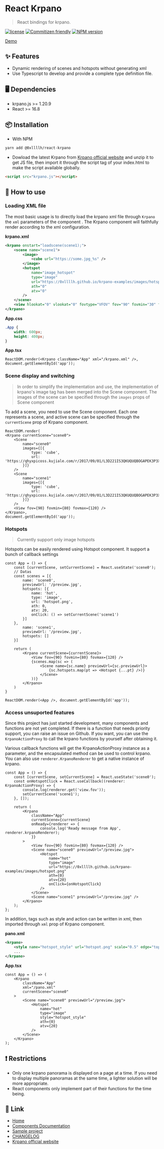 # React Krpano
> React bindings for krpano.


[![license](https://img.shields.io/badge/license-MIT-blue.svg)](https://github.com/0xLLLLH/react-krpano/blob/main/LICENSE)
[![Commitizen friendly](https://img.shields.io/badge/commitizen-friendly-brightgreen.svg)](http://commitizen.github.io/cz-cli/)
[![NPM version][npm-image]][npm-url]

[npm-image]: https://img.shields.io/npm/v/@0xllllh/react-krpano?style=flat-square
[npm-url]: https://www.npmjs.com/package/@0xllllh/react-krpano

[Demo](https://0xllllh.github.io/react-krpano-examples)
## ✨ Features
* Dynamic rendering of scenes and hotspots without generating xml
* Use Typescript to develop and provide a complete type definition file.

## 🖥 Dependencies

* krpano.js >= 1.20.9
* React >= 16.8

## 📦 Installation

* With NPM
``` bash
yarn add @0xllllh/react-krpano
```
* Dowload the latest Krpano from [Krpano official website](https://krpano.com/download/) and unzip it to get JS file, then import it through the script tag of your index.html to make the script available globally.
```html
<script src="krpano.js"></script>
```

## 🔨 How to use
### Loading XML file
The most basic usage is to directly load the krpano xml file through `Krpano` the `xml` parameters of the component . The Krpano component will faithfully render according to the xml configuration.

**krpano.xml**
```xml
<krpano onstart="loadscene(scene1);">
    <scene name="scene1">
        <image>
            <cube url="https://some.jpg_%s" />
        </image>
        <hotspot
            name="image_hotspot"
            type="image"
            url="https://0xllllh.github.io/krpano-examples/images/hotspot.png"
            ath="0"
            atv="0"
        />
    </scene>
    <view hlookat="0" vlookat="0" fovtype="VFOV" fov="90" fovmin="30" fovmax="150" />
</krpano>
```

**App.css**
``` css
.App {
    width: 600px;
    height: 400px;
}
```

**App.tsx**
``` tsx
ReactDOM.render(<Krpano className="App" xml="/krpano.xml" />, document.getElementById('app'));
```

### Scene display and switching
> In order to simplify the implementation and use, the implementation of krpano's image tag has been merged into the Scene component. The images of the scene can be specified through the `images` props of Scene component

To add a scene, you need to use the Scene component. Each one represents a scene, and active scene can be specified through the `currentScene` prop of Krpano component. 

```tsx
ReactDOM.render(
<Krpano currentScene="scene0">
    <Scene
        name="scene0"
        images={[{
            type: 'cube',
            url: 'https://qhyxpicoss.kujiale.com/r/2017/09/01/L3D221IS3QKUQUQBOGAPEK3P3XU888_7500x1250.jpg_%s',
        }]}
    />
    <Scene
        name="scene1"
        images={[{
            type: 'cube',
            url: 'https://qhyxpicoss.kujiale.com/r/2017/09/01/L3D221IS3QKUQUQBOGAPEK3P3XU888_7500x1250.jpg_%s',
        }]}
    />
    <View fov={90} fovmin={80} fovmax={120} />
</Krpano>,
document.getElementById('app'));
```

### Hotspots

> Currently support only image hotspots

Hotspots can be easily rendered using Hotspot component. It support a bunch of callback settings

```tsx
const App = () => {
    const [currentScene, setCurrentScene] = React.useState('scene0');
    // Datas
    const scenes = [{
        name: 'scene0',
        previewUrl: '/preview.jpg',
        hotspots: [{
            name: 'hot',
            type: 'image',
            url: 'hotspot.png',
            ath: 0,
            atv: 20,
            onClick: () => setCurrentScene('scene1')
        }]
    },
        name: 'scene1',
        previewUrl: '/preview.jpg',
        hotspots: []
    }]

    return (
        <Krpano currentScene={currentScene}>
            <View fov={90} fovmin={80} fovmax={120} />
            {scenes.map(sc => (
                <Scene name={sc.name} previewUrl={sc.previewUrl}>
                    {sc.hotspots.map(pt => <Hotspot {...pt} />)}
                </Scene>
            ))}
        </Krpano>
    )
}

ReactDOM.render(<App />, document.getElementById('app'));
```

### Access unsuported features
Since this project has just started development, many components and functions are not yet completed. If there is a function that needs priority support, you can raise an issue on Github. If you want, you can use the `KrpanoActionProxy` to call the krpano functions by yourself after obtaining it.

Various callback functions will get the KrpanoActionProxy instance as a parameter, and the encapsulated method can be used to control krpano. You can also use `renderer.KrpanoRenderer` to get a native instance of krpano.
```tsx
const App = () => {
    const [currentScene, setCurrentScene] = React.useState('scene0');
    const onHotspotClick = React.useCallback((renderer: KrpanoActionProxy) => {
        console.log(renderer.get('view.fov'));
        setCurrentScene('scene1');
    }, []);

    return (
        <Krpano
            className="App"
            currentScene={currentScene}
            onReady={renderer => {
                console.log('Ready message from App', renderer.krpanoRenderer);
            }}
        >
            <View fov={90} fovmin={80} fovmax={120} />
            <Scene name="scene0" previewUrl="/preview.jpg">
                <Hotspot
                    name="hot"
                    type="image"
                    url="https://0xllllh.github.io/krpano-examples/images/hotspot.png"
                    ath={0}
                    atv={20}
                    onClick={onHotspotClick}
                />
            </Scene>
            <Scene name="scene1" previewUrl="/preview.jpg" />
        </Krpano>
    );
};
```

In addition, tags such as style and action can be written in xml, then imported through `xml` prop of Krpano component.

**pano.xml**
```xml
<krpano>
    <style name="hotspot_style" url="hotspot.png" scale="0.5" edge="top" distorted="true" onover="tween(scale,0.55);" onout="tween(scale,0.5);" />
    ...
</krpano>
```
**App.tsx**
```tsx
const App = () => (
    <Krpano
        className="App"
        xml="/pano.xml"
        currentScene="scene0"
    >
        <Scene name="scene0" previewUrl="/preview.jpg">
            <Hotspot
                name="hot"
                type="image"
                style="hotspot_style"
                ath={0}
                atv={20}
            />
        </Scene>
    </Krpano>
);
```
## ❗️ Restrictions

* Only one krpano panorama is displayed on a page at a time. If you need to display multiple panoramas at the same time, a lighter solution will be more appropriate.
* React components only implement part of their functions for the time being.

## 🔗 Link
* [Home](https://0xllllh.github.io/react-krpano/)
* [Components Documentation](https://0xllllh.github.io/react-krpano/#/components)
* [Sample project](https://github.com/0xLLLLH/react-krpano-examples)
* [CHANGELOG](/CHANGELOG.md)
* [Krpano official website](https://krpano.com/docu/xml/)

